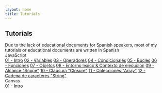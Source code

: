 ```yaml
---
layout: home
title: Tutorials
---
```

<h2 class="tutorials-content__title">Tutorials</h2>
<span class="tutorials-content__title-note">Due to the lack of educational documents for Spanish speakers, most of my tutorials or educational documents are written in Spanish</span>
<div class="accordion">
  <div class="accordion__item">
    <a class="accordion__header">JavaScript</a>
    <div class="accordion__content">
      <a class="accordion__link" href="#">01 - Intro</a>
      <a class="accordion__link" href="https://imoralescs.github.io/tutorials/javascript/variables/">02 - Variables</a>
      <a class="accordion__link" href="https://imoralescs.github.io/tutorials/javascript/operadores/">03 - Operadores</a>
      <a class="accordion__link" href="https://imoralescs.github.io/tutorials/javascript/condicionales/">04 - Condicionales</a>
      <a class="accordion__link" href="https://imoralescs.github.io/tutorials/javascript/bucles/">05 - Bucles</a> 
      <a class="accordion__link" href="https://imoralescs.github.io/tutorials/javascript/funciones/">06 - Funciones</a>
      <a class="accordion__link" href="https://imoralescs.github.io/tutorials/javascript/objetos/">07 - Objetos</a>
      <a class="accordion__link" href="https://imoralescs.github.io/tutorials/javascript/entorno_lexico_&_contexto/">08 - Entorno lexico & Contexto de ejecucion</a>
      <a class="accordion__link" href="https://imoralescs.github.io/tutorials/javascript/alcance/">09 - Alcance "Scope"</a>
      <a class="accordion__link" href="https://imoralescs.github.io/tutorials/javascript/closure/">10 - Clausura "Closure"</a>
      <a class="accordion__link" href="https://imoralescs.github.io/tutorials/javascript/colecciones/">11 - Colecciones "Array"</a>
      <a class="accordion__link" href="https://imoralescs.github.io/tutorials/javascript/cadenas/">12 - Cadena de caracteres "String"</a>
    </div>
  </div>
  <div class="accordion__item">
    <a class="accordion__header">Canvas</a>
    <div class="accordion__content">
      <a class="accordion__link" href="#">01 - Intro</a>
    </div>
  </div>
</div>
